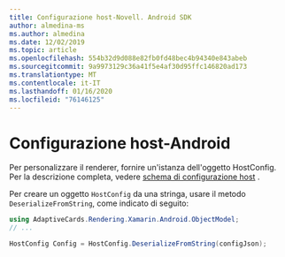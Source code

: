 ```yaml
---
title: Configurazione host-Novell. Android SDK
author: almedina-ms
ms.author: almedina
ms.date: 12/02/2019
ms.topic: article
ms.openlocfilehash: 554b32d9d088e82fb0fd48bec4b94340e843abeb
ms.sourcegitcommit: 9a9973129c36a41f5e4af30d95ffc146820ad173
ms.translationtype: MT
ms.contentlocale: it-IT
ms.lasthandoff: 01/16/2020
ms.locfileid: "76146125"
---
```

# <a name="host-config---android"></a>Configurazione host-Android

Per personalizzare il renderer, fornire un'istanza dell'oggetto HostConfig. Per la descrizione completa, vedere [schema di configurazione host](../../../../rendering-cards/host-config.md) .

Per creare un oggetto ```HostConfig``` da una stringa, usare il metodo ```DeserializeFromString```, come indicato di seguito:

```csharp
using AdaptiveCards.Rendering.Xamarin.Android.ObjectModel;
// ...

HostConfig Config = HostConfig.DeserializeFromString(configJson);
```